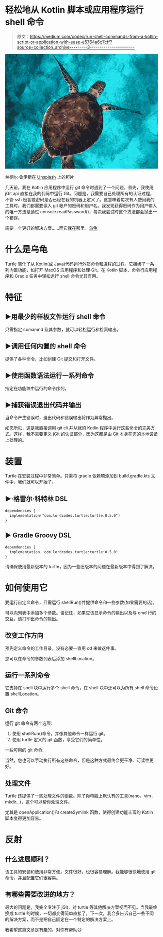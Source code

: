 # 轻松地从 Kotlin 脚本或应用程序运行 shell 命令

> 原文：<https://medium.com/codex/run-shell-commands-from-a-kotlin-script-or-application-with-ease-e5764a6c7cff?source=collection_archive---------3----------------------->

![](img/f2997ba9e6c7dad4a2ade0fc20135369.png)

兰德尔·鲁伊斯在 [Unsplash](https://unsplash.com?utm_source=medium&utm_medium=referral) 上的照片

几天前，我在 Kotlin 应用程序中运行 git 命令时遇到了一个问题。首先，我使用 jGit api 直接在我的代码中运行 Git。问题是，我需要自己处理所有的认证过程，不管 ssh 密钥或密码是否已经在我的机器上定义了。这意味着每次有人使用我的工具时，我们都需要读入 git 帐户的密码和用户名。我发现获得密码作为用户输入的唯一方法是通过 console.readPassword()，每次我尝试时这个方法都会抛出一个错误。

需要一个更好的解决方案……而它就在那里。[乌龟](https://github.com/lordcodes/turtle)

# 什么是乌龟

Turtle 简化了从 Kotlin(或 Java)代码运行外部命令和进程的过程。它捆绑了一系列内置功能，如打开 MacOS 应用程序和处理 Git。在 Kotlin 脚本、命令行应用程序和 Gradle 任务中轻松运行 shell 命令尤其有用。

# 特征

## ▶︎用最少的样板文件运行 shell 命令

只需指定 comamnd 及其参数，就可以轻松运行和检索输出。

## ▶︎调用任何内置的 shell 命令

提供了各种命令，比如创建 Git 提交和打开文件。

## ▶︎使用函数语法运行一系列命令

指定在功能块中运行的命令序列。

## ▶︎捕获错误退出代码并输出

当命令产生错误时，退出代码和错误输出将作为异常抛出。

如您所见，这是我直接调用 git cli 并从我的 Kotlin 程序中运行这些命令的完美方式。这样，我不需要定义 jGit 的认证部分，因为这都是由 Git 本身在您的本地设备上处理的。

# 装置

Turtle 在安装过程中非常简单。只需将 gradle 依赖项添加到 build.gradle.kts 文件中，我们就可以开始了。

## ▶︎·格雷尔·科特林 DSL

```
dependencies {
  implementation("com.lordcodes.turtle:turtle:0.5.0")
}
```

## ▶︎ Gradle Groovy DSL

```
dependencies {
  implementation 'com.lordcodes.turtle:turtle:0.5.0'
}
```

请确保使用最新版本的 turtle，因为一些旧版本的问题在最新版本中得到了解决。

# 如何使用它

要运行自定义命令，只需运行 shellRun()并提供命令和一些参数(如果需要的话)。

可以向列表中添加多个参数。请记住，如果应该显示命令的输出以及与 cmd 行的交互，请打印出命令的输出。

## 改变工作方向

预先定义命令的工作目录。没有必要一直用 cd 来做这件事。

您可以在命令的参数列表后添加 shellLocation。

## 运行一系列命令

它支持在 shell 块中运行多个 shell 命令，在 shell 块中还可以为所有 shell 命令设置 shellLocation。

## Git 命令

运行 git 命令有两个选项:

1.  使用 shellRun()命令，并像其他命令一样运行 git。
2.  使用 turtle 定义的 git 函数，享受它们的简单性。

一些可用的 git 命令:

当然，您也可以手动执行所有这些命令，但是这种方式最终会更干净、可读性更好。

## 处理文件

Turtle 还提供了一些处理文件的函数。除了你电脑上默认有的工具(nano，vim，mkdir…)，这个可以帮你处理文件。

尤其是 openApplication()和 createSymlink 函数，使得创建功能丰富的 Kotlin 脚本变得更加容易。

# 反射

## 什么进展顺利？

该工具的安装和使用非常方便。文件很好，也很容易理解。我能够很快地使用 git 命令，并且配置它们很容易。

## 有哪些需要改进的地方？

最大的问题是，我完全专注于 jGit，对 turtle 等其他解决方案视而不见。当我最终换成 turtle 的时候，一切都变得简单直接了。下一次，我会多告诉自己一些不同的解决方案，而不是把自己固定在一个特定的解决方案上。

我希望这篇文章是有趣的，对你有帮助😃